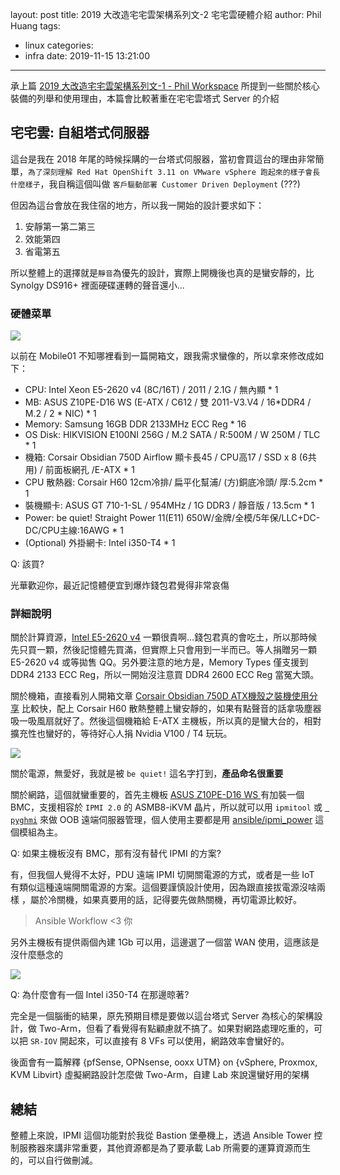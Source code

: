 layout: post
title: 2019 大改造宅宅雲架構系列文-2 宅宅雲硬體介紹
author: Phil Huang
tags:
  - linux
categories:
  - infra
date: 2019-11-15 13:21:00
---
承上篇 [2019 大改造宅宅雲架構系列文-1 - Phil Workspace][1] 所提到一些關於核心裝備的列舉和使用理由，本篇會比較著重在宅宅雲塔式 Server 的介紹

<!--more-->

## 宅宅雲: 自組塔式伺服器

這台是我在 2018 年尾的時候採購的一台塔式伺服器，當初會買這台的理由非常簡單，`為了深刻理解 Red Hat OpenShift 3.11 on VMware vSphere 跑起來的樣子會長什麼樣子`，我自稱這個叫做 `客戶驅動部署 Customer Driven Deployment` (???)

但因為這台會放在我住宿的地方，所以我一開始的設計要求如下：

1. 安靜第一第二第三
2. 效能第四
3. 省電第五

所以整體上的選擇就是`靜音`為優先的設計，實際上開機後也真的是蠻安靜的，比 Synolgy DS916+ 裡面硬碟運轉的聲音還小...

### 硬體菜單

![](/images/tower-details.png)

以前在 Mobile01 不知哪裡看到一篇開箱文，跟我需求蠻像的，所以拿來修改成如下：

- CPU: Intel Xeon E5-2620 v4 (8C/16T) / 2011 / 2.1G / 無內顯 * 1
- MB: ASUS Z10PE-D16 WS (E-ATX / C612 / 雙 2011-V3.V4 / 16*DDR4 / M.2 / 2 * NIC) * 1
- Memory: Samsung 16GB DDR 2133MHz ECC Reg * 16
- OS Disk: HIKVISION E100NI 256G / M.2 SATA / R:500M / W 250M / TLC * 1
- 機箱: Corsair Obsidian 750D Airflow 顯卡長45 / CPU高17 / SSD x 8 (6共用) / 前面板網孔 /E-ATX  * 1
- CPU 散熱器: Corsair H60 12cm冷排/ 扁平化幫浦/ (方)銅底冷頭/ 厚:5.2cm * 1
- 裝機顯卡: ASUS GT 710-1-SL / 954MHz / 1G DDR3 / 靜音版 / 13.5cm * 1
- Power: be quiet! Straight Power 11(E11) 650W/金牌/全模/5年保/LLC+DC-DC/CPU主線:16AWG * 1
- (Optional) 外掛網卡: Intel i350-T4 * 1

Q: 該買?

光華歡迎你，最近記憶體便宜到爆炸錢包君覺得非常哀傷


### 詳細說明

關於計算資源，[Intel E5-2620 v4][6] 一顆很貴啊...錢包君真的會吃土，所以那時候先只買一顆，然後記憶體先買滿，但實際上只會用到一半而已。等人捐贈另一顆 E5-2620 v4 或等拋售 QQ。另外要注意的地方是，Memory Types 僅支援到 DDR4 2133 ECC Reg，所以一開始沒注意買 DDR4 2600 ECC Reg 當冤大頭。

關於機箱，直接看別人開箱文章 [Corsair Obsidian 750D ATX機殼之裝機使用分享][2] 比較快，配上 Corsair H60 散熱整體上蠻安靜的，如果有點聲音的話拿吸塵器吸一吸風扇就好了。然後這個機箱給 E-ATX 主機板，所以真的是蠻大台的，相對擴充性也蠻好的，等待好心人捐 Nvidia V100 / T4 玩玩。

![](/images/tower-view.jpg)

關於電源，無愛好，我就是被 `be quiet!` 這名字打到，**產品命名很重要**

關於網路，這個就蠻重要的，首先主機板 [ASUS Z10PE-D16 WS ][3] 有加裝一個 BMC，支援相容於 `IPMI 2.0` 的 ASMB8-iKVM 晶片，所以就可以用 `ipmitool` 或 [` pyghmi`][4] 來做 OOB 遠端伺服器管理，個人使用主要都是用 [ansible/ipmi_power][5] 這個模組為主。

Q: 如果主機板沒有 BMC，那有沒有替代 IPMI 的方案?

有，但我個人覺得不太好，PDU 遠端 IPMI 切開關電源的方式，或者是一些 IoT 有類似這種遠端開關電源的方案。這個要謹慎設計使用，因為跟直接拔電源沒啥兩樣 ，屬於冷關機，如果真要用的話，記得要先做熱關機，再切電源比較好。

> Ansible Workflow <3 你


另外主機板有提供兩個內建 1Gb 可以用，這邊選了一個當 WAN 使用，這應該是沒什麼懸念的

![](/images/tower-nics.jpg)

Q: 為什麼會有一個 Intel i350-T4 在那邊晾著?

完全是一個腦衝的結果，原先預期目標是要做以這台塔式 Server 為核心的架構設計，做 Two-Arm，但看了看覺得有點顧慮就不搞了。如果對網路處理吃重的，可以把 `SR-IOV` 開起來，可以直接有 8 VFs 可以使用，網路效率會蠻好的。

後面會有一篇解釋 {pfSense, OPNsense, ooxx UTM} on {vSphere, Proxmox, KVM Libvirt} 虛擬網路設計怎麼做 Two-Arm，自建 Lab 來說還蠻好用的架構

## 總結

整體上來說，IPMI 這個功能對於我從 Bastion 堡壘機上，透過 Ansible Tower 控制服務器來講非常重要，其他資源都是為了要承載 Lab 所需要的運算資源而生的，可以自行做刪減。


[1]: https://blog.pichuang.com.tw/20191114-homelcloud-high-level-design-1/
[2]: https://www.mobile01.com/topicdetail.php?f=299&t=5074578
[3]: https://www.asus.com/tw/Motherboards/Z10PED16_WS/
[4]: https://pypi.org/project/pyghmi/
[5]: https://docs.ansible.com/ansible/latest/modules/ipmi_power_module.html#ipmi-power-module
[6]: https://ark.intel.com/content/www/us/en/ark/products/92986/intel-xeon-processor-e5-2620-v4-20m-cache-2-10-ghz.html